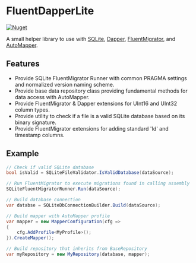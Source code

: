 # FluentDapperLite
[![Nuget](https://img.shields.io/nuget/v/FluentDapperLite)](https://www.nuget.org/packages/FluentDapperLite/)

A small helper library to use with [SQLite](https://www.sqlite.org), [Dapper](https://github.com/DapperLib/Dapper), [FluentMigrator](https://github.com/fluentmigrator/fluentmigrator), and [AutoMapper](https://github.com/AutoMapper/AutoMapper).

## Features
- Provide SQLite FluentMigrator Runner with common PRAGMA settings and normalized version naming scheme.
- Provide base data repository class providing fundamental methods for data access with AutoMapper.
- Provide FluentMigrator & Dapper extensions for UInt16 and UInt32 column types.
- Provide utility to check if a file is a valid SQLite database based on its binary signature.
- Provide FluentMigrator extensions for adding standard 'Id' and timestamp columns.

## Example

```csharp
// Check if valid SQLite database
bool isValid = SQLiteFileValidator.IsValidDatabase(dataSource);

// Run FluentMigrator to execute migrations found in calling assembly
SQLiteFluentMigratorRunner.Run(dataSource);

// Build database connection
var databse = SQLiteDbConnectionBuilder.Build(dataSource);

// Build mapper with AutoMapper profile
var mapper = new MapperConfiguration(cfg =>
{
    cfg.AddProfile<MyProfile>();
}).CreateMapper();

// Build repository that inherits from BaseRepository
var myRepository = new MyRepository(database, mapper);
```
